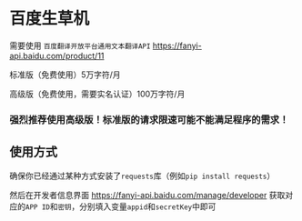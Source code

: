 # 百度生草机
需要使用 ```百度翻译开放平台通用文本翻译API``` https://fanyi-api.baidu.com/product/11

标准版（免费使用）5万字符/月

高级版（免费使用，需要实名认证）100万字符/月

### 强烈推荐使用高级版！标准版的请求限速可能不能满足程序的需求！

## 使用方式
确保你已经通过某种方式安装了```requests```库（例如```pip install requests```）

然后在开发者信息界面 https://fanyi-api.baidu.com/manage/developer 获取对应的```APP ID```和```密钥```，分别填入变量```appid```和```secretKey```中即可
